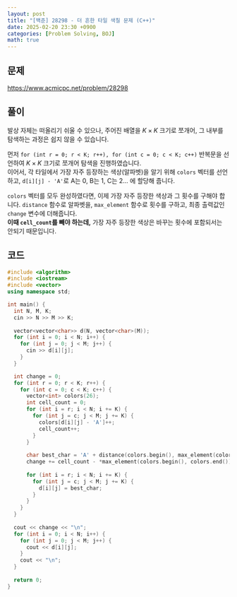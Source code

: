 ```yaml
---
layout: post
title: "[백준] 28298 - 더 흔한 타일 색칠 문제 (C++)"
date: 2025-02-20 23:30 +0900
categories: [Problem Solving, BOJ]
math: true
---
```


## 문제

<https://www.acmicpc.net/problem/28298>

## 풀이

발상 자체는 떠올리기 쉬울 수 있으나, 주어진 배열을 $K \times K$ 크기로 쪼개어, 그 내부를 탐색하는 과정은 쉽지 않을 수 있습니다.

먼저 `for (int r = 0; r < K; r++), for (int c = 0; c < K; c++)` 반복문을 선언하여 $K \times K$ 크기로 쪼개어 탐색을 진행하였습니다.  
이어서, 각 타일에서 가장 자주 등장하는 색상(알파벳)을 알기 위해 `colors` 벡터를 선언하고, `d[i][j] - 'A'`로 A는 0, B는 1, C는 2... 에 할당해 줍니다.

`colors` 벡터를 모두 완성하였다면, 이제 가장 자주 등장한 색상과 그 횟수를 구해야 합니다.
`distance` 함수로 알파벳을, `max_element` 함수로 횟수를 구하고, 최종 출력값인 `change` 변수에 더해줍니다.  
**이때 `cell_count`를 빼야 하는데,** 가장 자주 등장한 색상은 바꾸는 횟수에 포함되서는 안되기 때문입니다.

## 코드

```cpp
#include <algorithm>
#include <iostream>
#include <vector>
using namespace std;

int main() {
  int N, M, K;
  cin >> N >> M >> K;
  
  vector<vector<char>> d(N, vector<char>(M));
  for (int i = 0; i < N; i++) {
    for (int j = 0; j < M; j++) {
      cin >> d[i][j];
    }
  }

  int change = 0;
  for (int r = 0; r < K; r++) {
    for (int c = 0; c < K; c++) {
      vector<int> colors(26);
      int cell_count = 0;
      for (int i = r; i < N; i += K) {
        for (int j = c; j < M; j += K) {
          colors[d[i][j] - 'A']++;
          cell_count++;
        }
      }
      
      char best_char = 'A' + distance(colors.begin(), max_element(colors.begin(), colors.end()));
      change += cell_count - *max_element(colors.begin(), colors.end());
      
      for (int i = r; i < N; i += K) {
        for (int j = c; j < M; j += K) {
          d[i][j] = best_char;
        }
      }
    }
  }
  
  cout << change << "\n";
  for (int i = 0; i < N; i++) {
    for (int j = 0; j < M; j++) {
      cout << d[i][j];
    }
    cout << "\n";
  }
    
  return 0;
}
```
